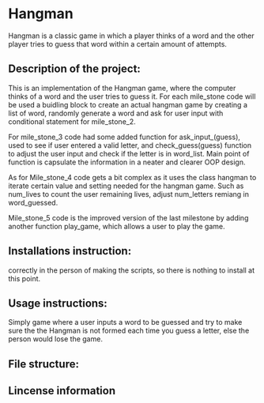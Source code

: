 # Hangman
Hangman is a classic game in which a player thinks of a word and the other player tries to guess that word within a certain amount of attempts.


## Description of the project:
This is an implementation of the Hangman game, where the computer thinks of a word and the user tries to guess it. 
For each mile_stone code will be used a buidling block to create an actual hangman game by creating a list of word,
randomly generate a word and ask for user input with conditional statement for mile_stone_2.

For mile_stone_3 code had some added function for ask_input_(guess), used to see if user entered a valid letter,
and check_guess(guess) function to adjust the user input and check if the letter is in word_list. Main point of function
is capsulate the information in a neater and clearer OOP design.

As for Mile_stone_4 code gets a bit complex as it uses the class hangman to iterate certain value and setting needed for the 
hangman game. Such as  num_lives to count the user remaining lives, adjust num_letters remiang in word_guessed.

Mile_stone_5 code is the improved version of the last milestone by adding another function  play_game, which allows a user to play the game. 
## Installations instruction:
correctly in the person of making the scripts, so there is nothing to install at this point.
## Usage instructions:
Simply game where a user inputs a word to be guessed and try to make sure the the Hangman is not formed each time you guess a letter, else the person would lose the game.
## File structure:
## Lincense information
